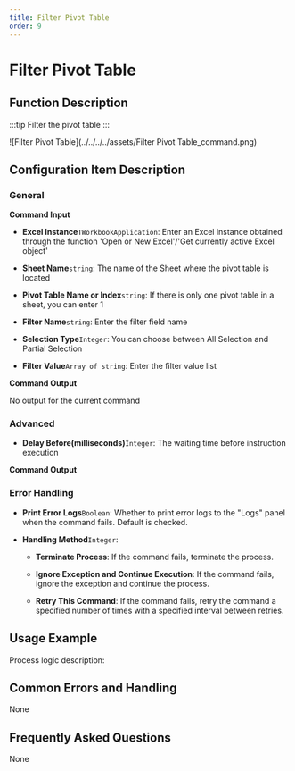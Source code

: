 ```yaml
---
title: Filter Pivot Table
order: 9
---
```


# Filter Pivot Table

## Function Description

:::tip 
Filter the pivot table
:::

![Filter Pivot Table](../../../../assets/Filter Pivot Table_command.png)

## Configuration Item Description

### General

**Command Input**

- **Excel Instance**`TWorkbookApplication`: Enter an Excel instance obtained through the function 'Open or New Excel'/'Get currently active Excel object'

- **Sheet Name**`string`: The name of the Sheet where the pivot table is located

- **Pivot Table Name or Index**`string`: If there is only one pivot table in a sheet, you can enter 1

- **Filter Name**`string`: Enter the filter field name

- **Selection Type**`Integer`: You can choose between All Selection and Partial Selection

- **Filter Value**`Array of string`: Enter the filter value list


**Command Output**

No output for the current command

### Advanced

- **Delay Before(milliseconds)**`Integer`: The waiting time before instruction execution


**Command Output**

### Error Handling

- **Print Error Logs**`Boolean`: Whether to print error logs to the "Logs" panel when the command fails. Default is checked. 

- **Handling Method**`Integer`:

    - **Terminate Process**: If the command fails, terminate the process.

    - **Ignore Exception and Continue Execution**: If the command fails, ignore the exception and continue the process.

    - **Retry This Command**: If the command fails, retry the command a specified number of times with a specified interval between retries.

## Usage Example

Process logic description:

## Common Errors and Handling

None

## Frequently Asked Questions

None

